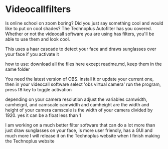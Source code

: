 # Videocallfilters

Is online school on zoom boring? 
Did you just say something cool and would like to put on cool shades? 
The Technoplus Autofilter has you covered. Whether or not the videocall software you are using has filters, you'll be able to use them and look cool.

This uses a haar cascade to detect your face and draws sunglasses over your face if you activate it

how to use:
download all the files here except readme.md, keep them in the same folder

You need the latest version of OBS. install it or update your current one, then in your videocall software select 'obs virtual camera'
run the program, press f8 key to toggle activation

depending on your camera resolution adjust the variables camwidth, camheignt, and camscale
camwidth and camheight are the width and height of your camera
camscale is the width of your camera divided by 1920. yes it can be a float less than 1

I am working on a much better filter software that can do a lot more than just draw sunglasses on your face, is more user friendly, has a GUI and much more
I will release it on the Technoplus website when I finish making the Technoplus website
